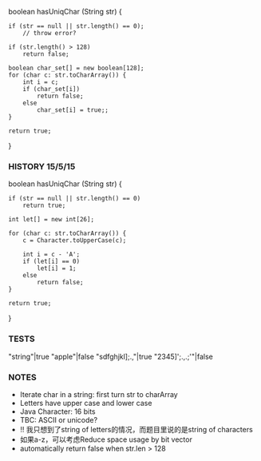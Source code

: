 boolean hasUniqChar (String str) {

    if (str == null || str.length() == 0);
        // throw error?

    if (str.length() > 128)
        return false;

    boolean char_set[] = new boolean[128];
    for (char c: str.toCharArray()) {
        int i = c;
        if (char_set[i])
            return false;
        else
            char_set[i] = true;;
    }

    return true;
}

### HISTORY 15/5/15

boolean hasUniqChar (String str) {

    if (str == null || str.length() == 0)
        return true;

    int let[] = new int[26];

    for (char c: str.toCharArray()) {
        c = Character.toUpperCase(c);

        int i = c - 'A';
        if (let[i] == 0)
            let[i] = 1;
        else
            return false;
    }

    return true;
}

### TESTS

"string"|true
"apple"|false
"sdfghjkl];.,"|true
"2345]';.,.;'"|false

### NOTES
- Iterate char in a string: first turn str to charArray
- Letters have upper case and lower case
- Java Character: 16 bits
- TBC: ASCII or unicode?
- !! 我只想到了string of letters的情况，而题目里说的是string of characters
- 如果a-z，可以考虑Reduce space usage by bit vector
- automatically return false when str.len > 128